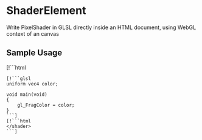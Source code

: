 # ShaderElement
Write PixelShader in GLSL directly inside an HTML document, using WebGL context of an canvas 


## Sample Usage
[!```html
<shader style="border: none; width: 300px; height: 300px" color="[0.0, 0.0, 1.0, 1.0]">
```]
[!```glsl
uniform vec4 color;

void main(void) 
{
	gl_FragColor = color;
}
```]
[!```html
</shader>
```]